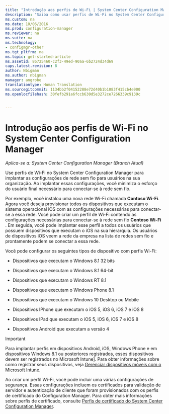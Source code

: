 ```yaml
---
title: "Introdução aos perfis de Wi-Fi | System Center Configuration Manager"
description: "Saiba como usar perfis de Wi-Fi no System Center Configuration Manager para implantar as configurações de rede sem fio para usuários em sua organização."
ms.custom: na
ms.date: 10/06/2016
ms.prod: configuration-manager
ms.reviewer: na
ms.suite: na
ms.technology:
- configmgr-other
ms.tgt_pltfrm: na
ms.topic: get-started-article
ms.assetid: 86725460-c2f3-49ed-90aa-6b2724d34d69
caps.latest.revision: 8
author: Nbigman
ms.author: nbigman
manager: angrobe
translationtype: Human Translation
ms.sourcegitcommit: 1134bb2f04152288e72d40b1b1083f415cb4e900
ms.openlocfilehash: 30fefb291a6fccb630d5e3272ce7266339c9139c


---
```

# <a name="introduction-to-wi-fi-profiles-in-system-center-configuration-manager"></a>Introdução aos perfis de Wi-Fi no System Center Configuration Manager

*Aplica-se a: System Center Configuration Manager (Branch Atual)*

Use perfis de Wi-Fi no System Center Configuration Manager para implantar as configurações de rede sem fio para usuários na sua organização. Ao implantar essas configurações, você minimiza o esforço do usuário final necessário para conectar-se à rede sem fio.  

 Por exemplo, você instalou uma nova rede Wi-Fi chamada **Contoso Wi-Fi**. Agora você deseja provisionar todos os dispositivos que executam o sistema operacional iOS com as configurações necessárias para conectar-se a essa rede. Você pode criar um perfil de Wi-Fi contendo as configurações necessárias para conectar-se à rede sem fio **Contoso Wi-Fi** . Em seguida, você pode implantar esse perfil a todos os usuários que possuem dispositivos que executam o iOS na sua hierarquia. Os usuários de dispositivos iOS veem a rede da empresa na lista de redes sem fio e prontamente podem se conectar a essa rede.  

 Você pode configurar os seguintes tipos de dispositivo com perfis Wi-Fi:  

-   Dispositivos que executam o Windows 8.1 32 bits  

-   Dispositivos que executam o Windows 8.1 64-bit  

-   Dispositivos que executam o Windows RT 8.1  

-   Dispositivos que executam o Windows Phone 8.1  

-   Dispositivos que executam o Windows 10 Desktop ou Mobile  

-   Dispositivos IPhone que executam o iOS 5, iOS 6, iOS 7 e iOS 8  

-   Dispositivos IPad que executam o iOS 5, iOS 6, iOS 7 e iOS 8  

-   Dispositivos Android que executam a versão 4  

> [!IMPORTANT]  
>  Para implantar perfis em dispositivos Android, iOS, Windows Phone e em dispositivos Windows 8.1 ou posteriores registrados, esses dispositivos devem ser registrados no Microsoft Intune]. Para obter informações sobre como registrar seus dispositivos, veja [Gerenciar dispositivos móveis com o Microsoft Intune](https://technet.microsoft.com/library/dn646962.aspx).  

 Ao criar um perfil Wi-Fi, você pode incluir uma várias configurações de segurança. Essas configurações incluem os certificados para validação de servidor e autenticação de cliente que foram provisionados com os perfis de certificado do Configuration Manager. Para obter mais informações sobre perfis de certificado, consulte [Perfis de certificado do System Center Configuration Manager](introduction-to-certificate-profiles.md).  



<!--HONumber=Nov16_HO1-->


